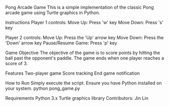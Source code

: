 Pong Arcade Game
This is a simple implementation of the classic Pong arcade game using Turtle graphics in Python.

Instructions
Player 1 controls:
Move Up: Press 'w' key
Move Down: Press 's' key

Player 2 controls:
Move Up: Press the 'Up' arrow key
Move Down: Press the 'Down' arrow key
Pause/Resume Game: Press 'p' key

Game Objective
The objective of the game is to score points by hitting the ball past the opponent's paddle. The game ends when one player reaches a score of 3.

Features
Two-player game
Score tracking
End game notification

How to Run
Simply execute the script. Ensure you have Python installed on your system.
python pong_game.py

Requirements
Python 3.x
Turtle graphics library
Contributors: Jin Lin
